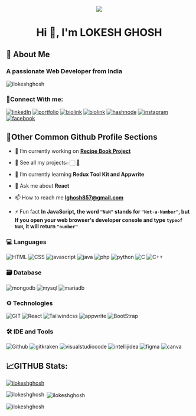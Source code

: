 
<head>
  <link rel="stylesheet" href="https://cdnjs.cloudflare.com/ajax/libs/font-awesome/6.4.2/css/all.min.css">
</head>
<p align="center">
  
  <img src= "https://user-images.githubusercontent.com/74038190/242390524-0c7eb6ed-663b-4ce4-bfbd-18239a38ba1b.gif">

  <!-- <img src= "https://user-images.githubusercontent.com/74038190/213910845-af37a709-8995-40d6-be59-724526e3c3d7.gif"> -->

  <!-- <img src= "https://user-images.githubusercontent.com/74038190/238355349-7d484dc9-68a9-4ee6-a767-aea59035c12d.gif"> -->
  
</p>


<!-- Heading -->

<h1  align="center">Hi 👋, I'm LOKESH GHOSH</h1>


<h2> 🚀 About Me</h2>

<h3>A passionate Web Developer from India</h3>

  

<!-- profile view count -->

<p  align="left">  <img  src="https://komarev.com/ghpvc/?username=ilokeshghosh&label=Profile%20views&color=0e75b6&style=flat"  alt="ilokeshghosh"  />  </p>



### 📎Connect With me:

<a href="https://www.linkedin.com/in/ilokeshghosh/">![linkedIn](https://img.shields.io/badge/-LinkedIn-000?&style=for-the-badge&logo=linkedin&logoColor=0A66C2)</a>
<a href="https://lokeshghosh.tech/">![portfolio](https://img.shields.io/badge/-Portfolio-000?&style=for-the-badge&logo=kofi&logoColor=F9423A)</a>
<a href="https://lokeshghosh.bio.link/">![biolink](https://img.shields.io/badge/-biolink-000?&style=for-the-badge&logo=biolink&logoColor=EB1928)</a>
<a href="https://linktr.ee/lokeshghosh">![biolink](https://img.shields.io/badge/-linktree-000?&style=for-the-badge&logo=linktree&logoColor=43E55E)</a>
<a href="https://hashnode.com/@ilokeshghosh">![hashnode](https://img.shields.io/badge/-hashnode-000?&style=for-the-badge&logo=hashnode&logoColor=2962FF)</a>
<a href="https://www.instagram.com/i_lokeshghosh/">![instagram](https://img.shields.io/badge/-instagram-000?&style=for-the-badge&logo=instagram&logoColor=E4405F)</a>
<a href="https://www.facebook.com/ilokeshghosh/">![facebook](https://img.shields.io/badge/-facebook-000?&style=for-the-badge&logo=facebook&logoColor=1877F2)</a>






  
  

<h2>🤺Other Common Github Profile Sections</h2>

<!-- Description/About -->

- 🔭 I’m currently working on **[Recipe Book Project](https://github.com/ilokeshghosh/recipebook-project)**

- 📁 See all my projects👉🏻 **[🔗](https://lokeshghosh.tech/project-landing-page)**  

- 🌱 I’m currently learning **Redux Tool Kit and Appwrite**

  

<!-- - 📝 I regularly write articles on [https://hashnode.com/@ilokeshghosh](https://hashnode.com/@ilokeshghosh) -->

  

- 💬 Ask me about **React**

  

- 📫 How to reach me **lghosh857@gmail.com**

  

<!-- - 📄Know about my experiences [https://bit.ly/3HTk8QW](https://bit.ly/3HTk8QW) -->

  

- ⚡ Fun fact **In JavaScript, the word `"NaN"` stands for `"Not-a-Number"`, but If you open your web browser's developer console and type `typeof NaN`, it will return `"number"`**

  
  

<!-- Language and Tools -->
### 💻 Languages
![HTML](https://img.shields.io/badge/-HTML5-000?style=for-the-badge&logo=html5) ![CSS](https://img.shields.io/badge/-CSS3-000?style=for-the-badge&logo=css3)
![javascript](https://img.shields.io/badge/-JavaScript-000?style=for-the-badge&logo=javascript)  ![java](https://img.shields.io/badge/-Java-000?style=for-the-badge&logo=openjdk) ![php](https://img.shields.io/badge/-php-000?style=for-the-badge&logo=php) ![python](https://img.shields.io/badge/-python-000?style=for-the-badge&logo=python) ![C](https://img.shields.io/badge/-C-000?style=for-the-badge&logo=C) ![C++](https://img.shields.io/badge/-C++-000?style=for-the-badge&logo=cplusplus)

### 🗃️ Database
![mongodb](https://img.shields.io/badge/-mongodb-000?style=for-the-badge&logo=mongodb)
![mysql](https://img.shields.io/badge/-MySQL-000?style=for-the-badge&logo=mysql)
![mariadb](https://img.shields.io/badge/-mariadb-000?style=for-the-badge&logo=mariadb)

### ⚙️ Technologies
![GIT](https://img.shields.io/badge/-GIT-000?style=for-the-badge&logo=git)
![React](https://img.shields.io/badge/-React-000?style=for-the-badge&logo=React)
![Tailwindcss](https://img.shields.io/badge/-TailWind_Css-000?style=for-the-badge&logo=tailwindcss)
![appwrite](https://img.shields.io/badge/-appwrite-000?style=for-the-badge&logo=appwrite)
![BootStrap](https://img.shields.io/badge/-Bootstarp-000?style=for-the-badge&logo=Bootstrap)

### 🛠️ IDE and Tools
![Github](https://img.shields.io/badge/-github-000?style=for-the-badge&logo=github)
![gitkraken](https://img.shields.io/badge/-gitkraken-000?style=for-the-badge&logo=gitkraken)
![visualstudiocode](https://img.shields.io/badge/-vs_code-000?style=for-the-badge&logo=visualstudiocode)
![intellijidea](https://img.shields.io/badge/-intellij_idea-000?style=for-the-badge&logo=intellijidea)
![figma](https://img.shields.io/badge/-figma-000?style=for-the-badge&logo=figma)
![canva](https://img.shields.io/badge/-canva-000?style=for-the-badge&logo=canva)

  
<h2  align="left">📈GITHUB Stats:</h2>
<!-- Github Trophy -->

<p  align="left">  <a  href="https://github.com/ryo-ma/github-profile-trophy"><img  src="https://github-profile-trophy.vercel.app/?username=ilokeshghosh"  alt="ilokeshghosh"  /></a>  </p>

  
  

  
  

<!-- most Used Language -->

<p><img  align="left"  src="https://github-readme-stats.vercel.app/api/top-langs?username=ilokeshghosh&show_icons=true&locale=en&layout=compact"  alt="ilokeshghosh"  /></p>

  

<!-- Git hub stat -->

<p>&nbsp;<img  align="center"  src="https://github-readme-stats.vercel.app/api?username=ilokeshghosh&show_icons=true&locale=en"  alt="ilokeshghosh"  /></p>

  

<!-- Steak -->

<p><img  align="center"  src="https://github-readme-streak-stats.herokuapp.com/?user=ilokeshghosh&"  alt="ilokeshghosh"  /></p>
